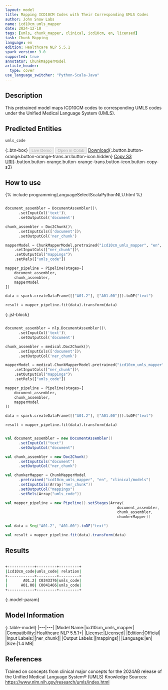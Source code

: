 ```yaml
---
layout: model
title: Mapping ICD10CM Codes with Their Corresponding UMLS Codes
author: John Snow Labs
name: icd10cm_umls_mapper
date: 2024-12-10
tags: [umls, chunk_mapper, clinical, icd10cm, en, licensed]
task: Chunk Mapping
language: en
edition: Healthcare NLP 5.5.1
spark_version: 3.0
supported: true
annotator: ChunkMapperModel
article_header:
  type: cover
use_language_switcher: "Python-Scala-Java"
---
```


## Description

This pretrained model maps ICD10CM codes to corresponding UMLS codes under the Unified Medical Language System (UMLS).

## Predicted Entities

`umls_code`

{:.btn-box}
<button class="button button-orange" disabled>Live Demo</button>
<button class="button button-orange" disabled>Open in Colab</button>
[Download](https://s3.amazonaws.com/auxdata.johnsnowlabs.com/clinical/models/icd10cm_umls_mapper_en_5.5.1_3.0_1733847907484.zip){:.button.button-orange.button-orange-trans.arr.button-icon.hidden}
[Copy S3 URI](s3://auxdata.johnsnowlabs.com/clinical/models/icd10cm_umls_mapper_en_5.5.1_3.0_1733847907484.zip){:.button.button-orange.button-orange-trans.button-icon.button-copy-s3}

## How to use



<div class="tabs-box" markdown="1">
{% include programmingLanguageSelectScalaPythonNLU.html %}
  
```python

document_assembler = DocumentAssembler()\
      .setInputCol('text')\
      .setOutputCol('document')

chunk_assembler = Doc2Chunk()\
      .setInputCols(['document'])\
      .setOutputCol('ner_chunk')

mapperModel = ChunkMapperModel.pretrained("icd10cm_umls_mapper", "en", "clinical/models")\
    .setInputCols(["ner_chunk"])\
    .setOutputCol("mappings")\
    .setRels(["umls_code"])

mapper_pipeline = Pipeline(stages=[
    document_assembler,
    chunk_assembler,
    mapperModel
])

data = spark.createDataFrame([["A01.2"], ["A01.00"]]).toDF("text")

result = mapper_pipeline.fit(data).transform(data)

```

{:.jsl-block}
```python

document_assembler = nlp.DocumentAssembler()\
      .setInputCol('text')\
      .setOutputCol('document')

chunk_assembler = medical.Doc2Chunk()\
      .setInputCols(['document'])\
      .setOutputCol('ner_chunk')

mapperModel = medical.ChunkMapperModel.pretrained("icd10cm_umls_mapper", "en", "clinical/models")\
    .setInputCols(["ner_chunk"])\
    .setOutputCol("mappings")\
    .setRels(["umls_code"])

mapper_pipeline = Pipeline(stages=[
    document_assembler,
    chunk_assembler,
    mapperModel
])

data = spark.createDataFrame([["A01.2"], ["A01.00"]]).toDF("text")

result = mapper_pipeline.fit(data).transform(data)

```
```scala

val document_assembler = new DocumentAssembler()
      .setInputCol("text")
      .setOutputCol("document")

val chunk_assembler = new Doc2Chunk()
      .setInputCols("document")
      .setOutputCol("ner_chunk")

val chunkerMapper = ChunkMapperModel
      .pretrained("icd10cm_umls_mapper", "en", "clinical/models")
      .setInputCols(Array("ner_chunk"))
      .setOutputCol("mappings")
      .setRels(Array("umls_code"))

val mapper_pipeline = new Pipeline().setStages(Array(
                                                  document_assembler,
                                                  chunk_assembler,
                                                  chunkerMapper))

val data = Seq("A01.2", "A01.00").toDF("text")

val result = mapper_pipeline.fit(data).transform(data)

```
</div>

## Results

```bash

+------------+---------+---------+
|icd10cm_code|umls_code| relation|
+------------+---------+---------+
|       A01.2| C0343376|umls_code|
|      A01.00| C0041466|umls_code|
+------------+---------+---------+

```

{:.model-param}
## Model Information

{:.table-model}
|---|---|
|Model Name:|icd10cm_umls_mapper|
|Compatibility:|Healthcare NLP 5.5.1+|
|License:|Licensed|
|Edition:|Official|
|Input Labels:|[ner_chunk]|
|Output Labels:|[mappings]|
|Language:|en|
|Size:|1.4 MB|

## References

Trained on concepts from clinical major concepts for the 2024AB release of the Unified Medical Language System® (UMLS) Knowledge Sources: https://www.nlm.nih.gov/research/umls/index.html
